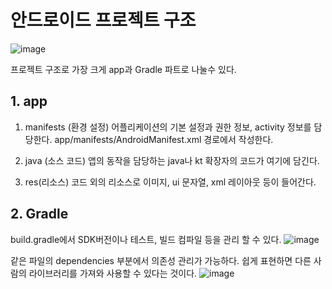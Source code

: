 # 안드로이드 프로젝트 구조

![image](https://user-images.githubusercontent.com/105768122/219377376-73d8d08a-552e-4369-a8ad-711180b1cce5.png)

프로젝트 구조로 가장 크게
app과 Gradle 파트로 나눌수 있다.

## 1. app
  1. manifests (환경 설정)
  어플리케이션의 기본 설정과 권한 정보, activity 정보를 담당한다.
  app/manifests/AndroidManifest.xml 경로에서 작성한다.

  2. java (소스 코드)
  앱의 동작을 담당하는 java나 kt 확장자의 코드가 여기에 담긴다.

  3. res(리소스)
  코드 외의 리소스로 이미지, ui 문자열, xml 레이아웃 등이 들어간다.

## 2. Gradle

  build.gradle에서 SDK버전이나 테스트, 빌드 컴파일 등을 관리 할 수 있다.
  ![image](https://user-images.githubusercontent.com/105768122/219381524-41f718b0-782f-437b-85e1-2aca82a96e5f.png)

  같은 파일의 dependencies 부분에서 의존성 관리가 가능하다.
  쉽게 표현하면 다른 사람의 라이브러리를 가져와 사용할 수 있다는 것이다.
  ![image](https://user-images.githubusercontent.com/105768122/219382901-dc4b7e46-50c1-4f7a-b5a4-a880e0ca6bf6.png)

